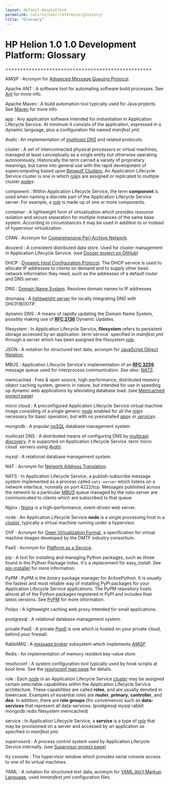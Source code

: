 ```yaml
---
layout: default-devplatform
permalink: /als/v1/user/reference/glossary/
title: "Glossary"
---
```

<!--PUBLISHED-->

# HP Helion 1.0 1.0 Development Platform: Glossary[](#index-0 "Permalink to this headline")
==================================================

AMQP
:   Acronym for [Advanced Message Queuing
    Protocol](http://en.wikipedia.org/wiki/Advanced_Message_Queuing_Protocol).

Apache ANT
:   A software tool for automating software build processes. See
    [Ant](http://ant.apache.org/) for more info.

Apache Maven
:   A build automation tool typically used for Java projects. See
    [Maven](http://maven.apache.org/) for more info.

app
:   Any application software intended for instantiation in Application Lifecycle Service. At
    minimum it consists of the application, expressed in a dynamic
    language, plus a configuration file named 
    *manifest.yml*.

Avahi
:   An implementation of [*multicast DNS*](#term-multicast-dns) and
    related protocols.

cluster
:   A set of interconnected physical processors or virtual machines,
    managed at least conceptually as a single entity but otherwise
    operating autonomously. Historically the term carried a variety of
    proprietary meanings, but came into general use with the rapid
    development of supercomputing based upon [Beowulf
    Clusters](http://en.wikipedia.org/wiki/Beowulf_cluster). An Application Lifecycle Service
    cluster is one in which [*role*](#term-role)s are assigned or
    replicated to multiple cluster [*node*](#term-node)s.

component
:   Within Application Lifecycle Service, the term **component** is used when naming a
    discrete part of the Application Lifecycle Service server. For example, a
    [*role*](#term-role) is made up of one or more components.

container
:   A lightweight form of virtualization which provides resource
    isolation and secure separation for multiple instances of the same
    base system. According to circumstances it may be used in addition
    to or instead of hypervisor virtualization.

CPAN
:   Acronym for [Comprehensive Perl Archive
    Network](http://www.cpan.org/).

doozerd
:   A consistent distributed data store. Used for cluster management in
    Application Lifecycle Service. (see [Doozer project on
    GitHub](https://github.com/ha/doozerd/#readme))

DHCP
:   [Dynamic Host Configuration
    Protocol](http://en.wikipedia.org/wiki/Dynamic_Host_Configuration_Protocol).
    The DHCP service is used to allocate IP addresses to clients on
    demand and to supply other basic network information they need, such
    as the addresses of a default router and DNS server.

DNS
:   [Domain Name
    System](http://en.wikipedia.org/wiki/Domain_Name_System). Resolves
    domain names to IP addresses.

dnsmasq
:   A [lightweight server](http://en.wikipedia.org/wiki/Dnsmasq) for
    locally integrating DNS with DHCP/BOOTP.

dynamic DNS
:   A means of rapidly updating the Domain Name System, possibly making
    use of [**RFC 2136**](http://tools.ietf.org/html/rfc2136)
    Dynamic Updates.

filesystem
:   In Application Lifecycle Service, **filesystem** refers to persistent storage accessed by
    an application :term\`service\` specified in *manifest.yml* through
    a server which has been assigned the filesystem
    [*role*](#term-role).

JSON
:   A notation for structured text data, acronym for [JavaScript Object
    Notation](http://en.wikipedia.org/wiki/JSON).

MBUS
:   Application Lifecycle Service's implementation of an [**RFC
    3259**](http://tools.ietf.org/html/rfc3259) message queue used
    for interprocess communication. *See also:* [*NATS*](#term-nats).

memcached
:   Free & open source, high-performance, distributed memory object
    caching system, generic in nature, but intended for use in speeding
    up dynamic web applications by alleviating database load. (see
    [Memcached project page](http://memcached.org/))

micro cloud
:   A preconfigured Application Lifecycle Service virtual machine image consisting of a
    single generic [*node*](#term-node) enabled for all the
    [*role*](#term-role)s necessary for basic operation, but with no
    preinstalled [*app*](#term-app)s or [*service*](#term-service)s.

mongodb
:   A popular [noSQL](http://en.wikipedia.org/wiki/NoSQL) database
    management system.

multicast DNS
:   A distributed means of configuring DNS by [multicast
    discovery](http://en.wikipedia.org/wiki/Multicast_DNS). It is
    supported on Application Lifecycle Service :term\`micro cloud\` servers using
    [*Avahi*](#term-avahi).

mysql
:   A relational database management system.

NAT
:   Acronym for [Network Address
    Translation](http://en.wikipedia.org/wiki/Network_address_translation).

NATS
:   In Application Lifecycle Service, a publish-subscribe message system implemented as a
    process called `nats-server` which listens on a
    network interface, normally on port 4222/tcp. Messages published
    across the network to a particular [*MBUS*](#term-mbus) queue
    managed by the nats-server are communicated to clients which are
    subscribed to that queue.

Nginx
:   [Nginx](http://wiki.nginx.org/) is a high-performance, event-driven
    web server.

node
:   An Application Lifecycle Service **node** is a single processing host in a
    [*cluster*](#term-cluster), typically a virtual machine running
    under a hypervisor.

OVF
:   Acronym for [Open Virtualization
    Format](http://dmtf.org/standards/ovf), a specification for virtual
    machine images developed by the DMTF industry consortium.

PaaS
:   Acronym for [Platform as a
    Service](http://en.wikipedia.org/wiki/Platform_as_a_service).

pip
:   A tool for installing and managing Python packages, such as those
    found in the Python Package Index. It's a replacement for
    easy\_install. See
    [pip-installer](http://www.pip-installer.org/en/latest/) for more
    information.

PyPM
:   PyPM is the *binary* package manager for ActivePython. It is usually
    the fastest and most reliable way of installing PyPI packages for
    your Application Lifecycle Service applications. The PyPM repository hosts almost all of
    the Python packages registered in PyPI and includes their latest
    versions. See [PyPM](http://code.activestate.com/pypm) for more
    information.

Polipo
:   A lightweight caching web proxy intended for small applications.

postgresql
:   A relational database management system.

private PaaS
:   A private [*PaaS*](#term-paas) is one which is hosted on your
    private cloud, behind your firewall.

RabbitMQ
:   A [message broker](http://en.wikipedia.org/wiki/Message_broker)
    subsystem which implements [*AMQP*](#term-amqp).

Redis
:   An implementation of memory resident key-value store.

resolvconf
:   A system configuration tool typically used by hook scripts at boot
    time. See the [resolvconf man
    page](http://manpages.ubuntu.com/manpages/man8/resolvconf.8)
    for details.

role
:   Each [*node*](#term-node) in an Application Lifecycle Service [*cluster*](#term-cluster)
    may be assigned certain selectable capabilities within the Application Lifecycle Service
    architecture. These capabilities are called **roles**, and are
    usually denoted in lowercase. Examples of essential roles are
    **router**, **primary**, **controller**, and **dea**. In addition,
    there are **role groups** (for convenience) such as
    **data-services** that represent all data-services. (postgresql
    mysql rabbit mongodb redis filesystem memcached)

service
:   In Application Lifecycle Service, a **service** is a type of [*role*](#term-role) that
    may be provisioned on a server and accessed by an application as
    specified in *manifest.yml*.

supervisord
:   A process control system used by Application Lifecycle Service internally. (see
    [Supervisor project page](http://supervisord.org/))

tty console
:   The hypervisor window which provides serial console access to one of
    its virtual machines.

YAML
:   A notation for structured text data, acronym for [YAML Ain't Markup
    Language](http://en.wikipedia.org/wiki/YAML), used in*manifest.yml* configuration files.

